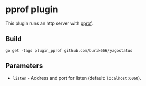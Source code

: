 # pprof plugin

This plugin runs an http server with [pprof](https://golang.org/pkg/net/http/pprof/).

## Build

    go get -tags plugin_pprof github.com/burik666/yagostatus

## Parameters
- `listen` - Address and port for listen (default: `localhost:6060`).

